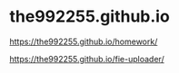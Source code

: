 # the992255.github.io
https://the992255.github.io/homework/

https://the992255.github.io/fie-uploader/
